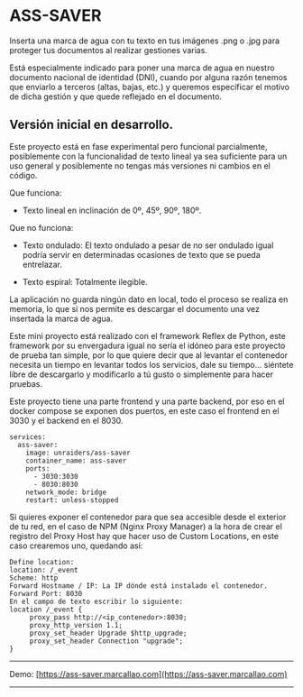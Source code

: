 # ASS-SAVER

Inserta una marca de agua con tu texto en tus imágenes .png o .jpg para proteger tus documentos al realizar gestiones varias.

Está especialmente indicado para poner una marca de agua en nuestro documento nacional de identidad (DNI), cuando por alguna razón tenemos que enviarlo a terceros (altas, bajas, etc.) y queremos especificar el motivo de dicha gestión y que quede reflejado en el documento. 

## Versión inicial en desarrollo.

Este proyecto está en fase experimental pero funcional parcialmente, posiblemente con la funcionalidad de texto lineal ya sea suficiente para un uso general y posiblemente no tengas más versiones ni cambios en el código.

Que funciona:

-  Texto lineal en inclinación de 0º, 45º, 90º, 180º.

Que no funciona:

- Texto ondulado: El texto ondulado a pesar de no ser ondulado igual podría servir en determinadas ocasiones de texto que se pueda entrelazar.

- Texto espiral: Totalmente ilegible.

La aplicación no guarda ningún dato en local, todo el proceso se realiza en memoria, lo que si nos permite es descargar el documento una vez insertada la marca de agua.

Este mini proyecto está realizado con el framework Reflex de Python, este framework por su envergadura igual no sería el idóneo para este proyecto de prueba tan simple, por lo que quiere decir que al levantar el contenedor necesita un tiempo en levantar todos los servicios, dale su tiempo... siéntete libre de descargarlo y modificarlo a tú gusto o simplemente para hacer pruebas. 

Este proyecto tiene una parte frontend y una parte backend, por eso en el docker compose se exponen dos puertos, en este caso el frontend en el 3030 y el backend en el 8030.

```
services:
  ass-saver:
    image: unraiders/ass-saver
    container_name: ass-saver
    ports:
      - 3030:3030
      - 8030:8030
    network_mode: bridge
    restart: unless-stopped
```
Si quieres exponer el contenedor para que sea accesible desde el exterior de tu red, en el caso de NPM (Nginx Proxy Manager) a la hora de crear el registro del Proxy Host hay que hacer uso de Custom Locations, en este caso crearemos uno, quedando así:

```
Define location:
location: /_event
Scheme: http
Forward Hostname / IP: La IP dónde está instalado el contenedor.
Forward Port: 8030
En el campo de texto escribir lo siguiente:
location /_event {
     proxy_pass http://<ip_contenedor>:8030;
     proxy_http_version 1.1;
     proxy_set_header Upgrade $http_upgrade;
     proxy_set_header Connection "upgrade";
}
```
---

Demo: [https://ass-saver.marcallao.com](https://ass-saver.marcallao.com)

---


